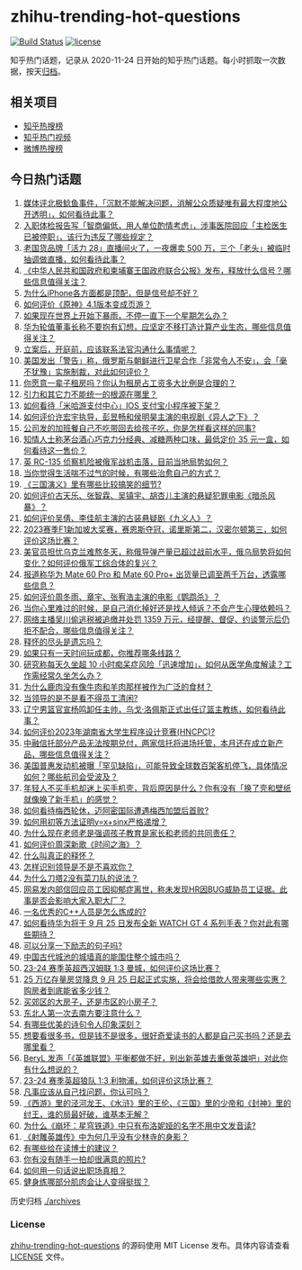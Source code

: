 # zhihu-trending-hot-questions

[![Build Status](https://github.com/justjavac/zhihu-trending-hot-questions/workflows/ci/badge.svg?branch=master)](https://github.com/justjavac/zhihu-trending-hot-questions/actions)
[![license](https://img.shields.io/github/license/justjavac/zhihu-trending-hot-questions)](https://github.com/justjavac/zhihu-trending-hot-questions/blob/master/LICENSE)

知乎热门话题，记录从 2020-11-24
日开始的知乎热门话题。每小时抓取一次数据，按天[归档](./archives)。

## 相关项目

- [知乎热搜榜](https://github.com/justjavac/zhihu-trending-top-search)
- [知乎热门视频](https://github.com/justjavac/zhihu-trending-hot-video)
- [微博热搜榜](https://github.com/justjavac/weibo-trending-hot-search)

## 今日热门话题

<!-- BEGIN -->
<!-- 最后更新时间 Mon Sep 18 2023 04:14:38 GMT+0800 (China Standard Time) -->

1. [媒体评北极鲶鱼事件，「沉默不能解决问题，消解公众质疑唯有最大程度地公开透明」，如何看待此事？](https://www.zhihu.com/question/622176670)
1. [入职体检报告写「智商偏低，用人单位酌情考虑」，涉事医院回应「主检医生已被停职」，该行为违反了哪些规定？](https://www.zhihu.com/question/621862811)
1. [老国货品牌「活力 28」直播间火了，一夜爆卖 500 万，三个「老头」被临时抽调做直播，如何看待此事？](https://www.zhihu.com/question/622471397)
1. [《中华人民共和国政府和柬埔寨王国政府联合公报》发布，释放什么信号？哪些信息值得关注？](https://www.zhihu.com/question/622354058)
1. [为什么iPhone各方面都是顶配，但是信号却不好？](https://www.zhihu.com/question/620251417)
1. [如何评价《原神》4.1版本变成页游？](https://www.zhihu.com/question/622330630)
1. [如果现在世界上开始下暴雨，不停一直下一个星期怎么办？](https://www.zhihu.com/question/396738191)
1. [华为轮值董事长称不要抱有幻想，应坚定不移打造计算产业生态，哪些信息值得关注？](https://www.zhihu.com/question/622476180)
1. [立案后，开庭前，应该联系法官沟通什么事情呢？](https://www.zhihu.com/question/621769575)
1. [美国发出「警告」称，俄罗斯与朝鲜进行卫星合作「非常令人不安」，会「毫不犹豫」实施制裁，对此如何评价？](https://www.zhihu.com/question/622003043)
1. [你愿意一辈子租房吗？你认为租房占工资多大比例是合理的？](https://www.zhihu.com/question/621466916)
1. [引力和其它力不能统一的根源在哪里？](https://www.zhihu.com/question/343532094)
1. [如何看待「米哈游支付中心」IOS 支付宝小程序被下架？](https://www.zhihu.com/question/621638989)
1. [如何评价许宏宇执导，彭昱畅和侯明昊主演的电视剧《异人之下》？](https://www.zhihu.com/question/615568542)
1. [公司发的加班餐自己不吃带回去给孩子吃，你是怎样看这样的同事?](https://www.zhihu.com/question/621933367)
1. [知情人士称茅台酒心巧克力分经典、减糖两种口味，最低定价 35 元一盒，如何看待这一售价？](https://www.zhihu.com/question/622016837)
1. [英 RC-135 侦察机险被俄军战机击落，目前当地局势如何？](https://www.zhihu.com/question/622188415)
1. [当你觉得生活喘不过气的时候，有哪些治愈自己的方式？](https://www.zhihu.com/question/622160146)
1. [《三国演义》里有哪些比较搞笑的细节?](https://www.zhihu.com/question/28815531)
1. [如何评价古天乐、张智霖、吴镇宇、胡杏儿主演的悬疑犯罪电影《暗杀风暴》？](https://www.zhihu.com/question/601063054)
1. [如何评价吴倩、李佳航主演的古装悬疑剧《九义人》？](https://www.zhihu.com/question/622221987)
1. [2023赛季F1新加坡大奖赛，赛恩斯夺冠，诺里斯第二，汉密尔顿第三，如何评价这场比赛？](https://www.zhihu.com/question/622495125)
1. [美官员担忧乌克兰难熬冬天，称俄导弹产量已超过战前水平，俄乌局势将如何变化？如何评价俄军工综合体的复兴？](https://www.zhihu.com/question/622481014)
1. [报道称华为 Mate 60 Pro 和 Mate 60 Pro+ 出货量已调至两千万台，透露哪些信息？](https://www.zhihu.com/question/622026607)
1. [如何评价周冬雨、章宇、张宥浩主演的电影《鹦鹉杀》？](https://www.zhihu.com/question/534455407)
1. [当你心里难过的时候，是自己消化掉好还是找人倾诉？不会产生心理依赖吗？](https://www.zhihu.com/question/620725501)
1. [网络主播吴川偷逃税被追缴并处罚 1359 万元，经提醒、督促、约谈警示后仍拒不配合，哪些信息值得关注？](https://www.zhihu.com/question/622390775)
1. [释怀的尽头是遗忘吗？](https://www.zhihu.com/question/621462718)
1. [如果只有一天时间玩成都，你推荐哪条线路？](https://www.zhihu.com/question/613848311)
1. [研究称每天久坐超 10 小时痴呆症风险「迅速增加」，如何从医学角度解读？工作需经常久坐怎么办？](https://www.zhihu.com/question/622480242)
1. [为什么鹿肉没有像牛肉和羊肉那样被作为广泛的食材？](https://www.zhihu.com/question/36009733)
1. [当领导的是不是看不得员工清闲?](https://www.zhihu.com/question/607604488)
1. [辽宁男篮官宣杨鸣卸任主帅，乌戈·洛佩斯正式出任辽篮主教练，如何看待此事？](https://www.zhihu.com/question/622481281)
1. [如何评价2023年湖南省大学生程序设计竞赛(HNCPC)?](https://www.zhihu.com/question/622456798)
1. [中融信托部分产品无法按期兑付，两家信托将进场托管，本月还在成立新产品，哪些信息值得关注？](https://www.zhihu.com/question/622349823)
1. [美国普惠发动机被曝「罕见缺陷」，可能导致全球数百架客机停飞，具体情况如何？哪些航司会受波及？](https://www.zhihu.com/question/622101091)
1. [年轻人不买手机却迷上买手机壳，背后原因是什么？你有没有「换了壳和壁纸就像换了新手机」的感觉？](https://www.zhihu.com/question/622367426)
1. [如何看待梅西轮休，迈阿密国际遭遇梅西加盟后首败?](https://www.zhihu.com/question/622449631)
1. [如何用初等方法证明y=x+sinx严格递增？](https://www.zhihu.com/question/615272421)
1. [为什么现在老师老是强调孩子教育是家长和老师的共同责任？](https://www.zhihu.com/question/621792217)
1. [如何评价周深新歌《时间之海》？](https://www.zhihu.com/question/622127622)
1. [什么叫真正的释怀？](https://www.zhihu.com/question/620017933)
1. [怎样识别领导是不是不喜欢你？](https://www.zhihu.com/question/554185659)
1. [为什么刀塔2没有菜刀队的说法？](https://www.zhihu.com/question/621478967)
1. [网易发内部信回应员工因抑郁症离世，称未发现HR因BUG威胁员工证据。此事是否会影响大家入职大厂？](https://www.zhihu.com/question/621998618)
1. [一名优秀的C++人员是怎么炼成的?](https://www.zhihu.com/question/621331372)
1. [如何看待华为将于 9 月 25 日发布全新 WATCH GT 4 系列手表？你对此有哪些期待？](https://www.zhihu.com/question/622153825)
1. [可以分享一下励志的句子吗?](https://www.zhihu.com/question/622126703)
1. [中国古代城池的城墙真的能围住整个城市吗？](https://www.zhihu.com/question/21551144)
1. [23-24 赛季英超西汉姆联 1:3 曼城，如何评价这场比赛？](https://www.zhihu.com/question/622394032)
1. [25 万亿存量房贷降息 9 月 25 日起正式实施，将会给借款人带来哪些实惠？购房者到底能省多少钱？](https://www.zhihu.com/question/621483860)
1. [买郊区的大房子，还是市区的小房子？](https://www.zhihu.com/question/622152364)
1. [东北人第一次去南方要注意什么？](https://www.zhihu.com/question/612273098)
1. [有哪些优美的诗句令人印象深刻？](https://www.zhihu.com/question/617789731)
1. [想要看很多书，但是钱不是很多，很好奇爱读书的人都是自己买书吗？还是去哪里看？](https://www.zhihu.com/question/621926634)
1. [BeryL 发声「《英雄联盟》平衡都做不好，别出新英雄去重做英雄吧」对此你有什么想说的？](https://www.zhihu.com/question/622175910)
1. [23-24 赛季英超狼队 1:3 利物浦，如何评价这场比赛？](https://www.zhihu.com/question/622383176)
1. [凡事应该从自己找问题，你认可吗？](https://www.zhihu.com/question/619307478)
1. [《西游》里的泾河龙王、《水浒》里的王伦、《三国》里的少帝和《封神》里的纣王，谁的局最好破，谁基本无解？](https://www.zhihu.com/question/622246296)
1. [为什么《崩坏：星穹铁道》中只有布洛妮娅的名字不用中文发音读?](https://www.zhihu.com/question/610524383)
1. [《射雕英雄传》中为何几乎没有少林寺的身影？](https://www.zhihu.com/question/301976480)
1. [有哪些给在读博士的建议？](https://www.zhihu.com/question/556543536)
1. [你有没有随手一拍却很满意的照片?](https://www.zhihu.com/question/372636323)
1. [如何用一句话说出职场真相？](https://www.zhihu.com/question/621071080)
1. [健身练哪部分肌肉会让人变得挺拔？](https://www.zhihu.com/question/37622411)

<!-- END -->

历史归档 [./archives](./archives)

### License

[zhihu-trending-hot-questions](https://github.com/justjavac/zhihu-trending-hot-questions)
的源码使用 MIT License 发布。具体内容请查看 [LICENSE](./LICENSE) 文件。
